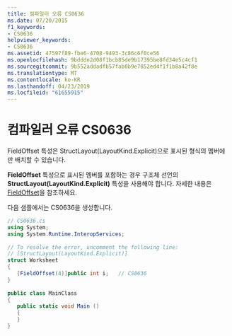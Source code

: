 ```yaml
---
title: 컴파일러 오류 CS0636
ms.date: 07/20/2015
f1_keywords:
- CS0636
helpviewer_keywords:
- CS0636
ms.assetid: 47597f89-fbe6-4708-9493-3c86c6f0ce56
ms.openlocfilehash: 9bddde2d08f1bcb85de9b17395be8fd34e5c4cf1
ms.sourcegitcommit: 9b552addadfb57fab0b9e7852ed4f1f1b8a42f8e
ms.translationtype: MT
ms.contentlocale: ko-KR
ms.lasthandoff: 04/23/2019
ms.locfileid: "61655915"
---
```

# <a name="compiler-error-cs0636"></a>컴파일러 오류 CS0636
FieldOffset 특성은 StructLayout(LayoutKind.Explicit)으로 표시된 형식의 멤버에만 배치할 수 있습니다.  
  
 **FieldOffset** 특성으로 표시된 멤버를 포함하는 경우 구조체 선언의 **StructLayout(LayoutKind.Explicit)** 특성을 사용해야 합니다. 자세한 내용은 [FieldOffset](xref:System.Runtime.InteropServices.FieldOffsetAttribute)을 참조하세요.  
  
 다음 샘플에서는 CS0636을 생성합니다.  
  
```csharp  
// CS0636.cs  
using System;  
using System.Runtime.InteropServices;  
  
// To resolve the error, uncomment the following line:  
// [StructLayout(LayoutKind.Explicit)]  
struct Worksheet  
{  
   [FieldOffset(4)]public int i;   // CS0636   
}  
  
public class MainClass  
{  
   public static void Main ()  
   {  
   }  
}  
```
